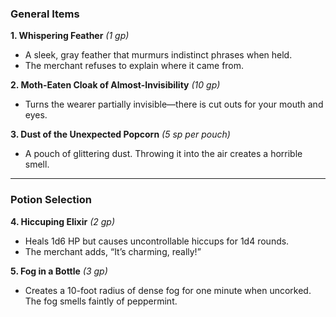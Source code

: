 ### General Items

**1. Whispering Feather** _(1 gp)_

- A sleek, gray feather that murmurs indistinct phrases when held.
- The merchant refuses to explain where it came from.

**2. Moth-Eaten Cloak of Almost-Invisibility** _(10 gp)_

- Turns the wearer partially invisible—there is cut outs for your mouth and eyes.

**3. Dust of the Unexpected Popcorn** _(5 sp per pouch)_

- A pouch of glittering dust. Throwing it into the air creates a horrible smell.

---

### Potion Selection

**4. Hiccuping Elixir** _(2 gp)_

- Heals 1d6 HP but causes uncontrollable hiccups for 1d4 rounds.
- The merchant adds, “It’s charming, really!”

**5. Fog in a Bottle** _(3 gp)_

- Creates a 10-foot radius of dense fog for one minute when uncorked. The fog smells faintly of peppermint.

